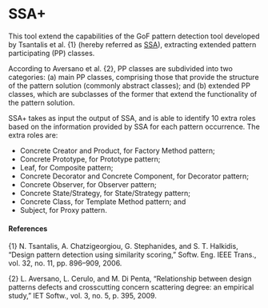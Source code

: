 SSA+
========
This tool extend the capabilities of the GoF pattern detection tool developed by Tsantalis et al. {1} (hereby referred as [SSA][1]), extracting extended pattern participating (PP) classes.

According to Aversano et al. {2}, PP classes are subdivided into two categories: (a) main PP classes, comprising those that provide the structure of the pattern solution (commonly abstract classes); and (b) extended PP classes, which are subclasses of the former that extend the functionality of the pattern solution.

SSA+ takes as input the output of SSA, and is able to identify 10 extra roles based on the information provided by SSA for each pattern occurrence. The extra roles are:
* Concrete Creator and Product, for Factory Method pattern;
* Concrete Prototype, for Prototype pattern;
* Leaf, for Composite pattern;
* Concrete Decorator and Concrete Component, for Decorator pattern;
* Concrete Observer, for Observer pattern;
* Concrete State/Strategy, for State/Strategy pattern;
* Concrete Class, for Template Method pattern; and
* Subject, for Proxy pattern.

#### References

{1} N. Tsantalis, A. Chatzigeorgiou, G. Stephanides, and S. T. Halkidis, “Design pattern detection using similarity scoring,” Softw. Eng. IEEE Trans., vol. 32, no. 11, pp. 896–909, 2006.

{2} L. Aversano, L. Cerulo, and M. Di Penta, “Relationship between design patterns defects and crosscutting concern scattering degree: an empirical study,” IET Softw., vol. 3, no. 5, p. 395, 2009.

[1]: http://users.encs.concordia.ca/~nikolaos/pattern_detection.html
